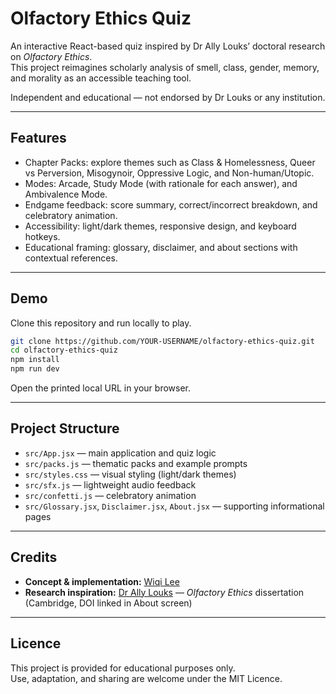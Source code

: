 # Olfactory Ethics Quiz

An interactive React-based quiz inspired by Dr Ally Louks’ doctoral research on *Olfactory Ethics*.  
This project reimagines scholarly analysis of smell, class, gender, memory, and morality as an accessible teaching tool.  

Independent and educational — not endorsed by Dr Louks or any institution.  

---

## Features
- Chapter Packs: explore themes such as Class & Homelessness, Queer vs Perversion, Misogynoir, Oppressive Logic, and Non-human/Utopic.
- Modes: Arcade, Study Mode (with rationale for each answer), and Ambivalence Mode.
- Endgame feedback: score summary, correct/incorrect breakdown, and celebratory animation.
- Accessibility: light/dark themes, responsive design, and keyboard hotkeys.
- Educational framing: glossary, disclaimer, and about sections with contextual references.

---

## Demo
Clone this repository and run locally to play.

```bash
git clone https://github.com/YOUR-USERNAME/olfactory-ethics-quiz.git
cd olfactory-ethics-quiz
npm install
npm run dev
```

Open the printed local URL in your browser.

---

## Project Structure
- `src/App.jsx` — main application and quiz logic
- `src/packs.js` — thematic packs and example prompts
- `src/styles.css` — visual styling (light/dark themes)
- `src/sfx.js` — lightweight audio feedback
- `src/confetti.js` — celebratory animation
- `src/Glossary.jsx`, `Disclaimer.jsx`, `About.jsx` — supporting informational pages

---

## Credits
- **Concept & implementation:** [Wiqi Lee](https://twitter.com/wiqi_lee)  
- **Research inspiration:** [Dr Ally Louks](https://twitter.com/DrAllyLouks) — *Olfactory Ethics* dissertation (Cambridge, DOI linked in About screen)

---

## Licence
This project is provided for educational purposes only.  
Use, adaptation, and sharing are welcome under the MIT Licence.
